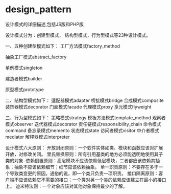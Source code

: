 # design_pattern
设计模式的详细描述,包括JS版和PHP版

设计模式分为：创建型模式， 结构型模式，行为型模式等23种设计模式。

一、五种创建型模式如下：
工厂方法模式factory_method

抽象工厂模式abstract_factory

单例模式singleton

建造者模式builder

原型模式prototype

二、结构型模式如下：
适配器模式adapter
桥接模式bridge
合成模式composite
装饰器模式decorator
门面模式facade
代理模式proxy
享元模式flyweight

三、行为型模式如下：
策略模式strategy
模板方法模式template_method
观察者模式observer
迭代器模式decorator
责任链模式responsibility_chain
命令模式command
备忘录模式memento
状态模式state
访问者模式visitor
中介者模式mediator
解释器模式interpreter

设计模式六大原则：
开放封闭原则：一个软件实体如类、模块和函数应该对扩展开放，对修改关闭。
里氏替换原则：所有引用基类的地方必须能透明地使用其子类的对象.
依赖倒置原则：高层模块不应该依赖低层模块，二者都应该依赖其抽象；抽象不应该依赖细节；细节应该依赖抽象。
单一职责原则：不要存在多于一个导致类变更的原因。通俗的说，即一个类只负责一项职责。
接口隔离原则：客户端不应该依赖它不需要的接口；一个类对另一个类的依赖应该建立在最小的接口上。
迪米特法则：一个对象应该对其他对象保持最少的了解。

